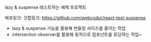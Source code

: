 lazy & suspense 테스트하는 예제 프로젝트

배포링크: 
깃헙링크: https://github.com/webcodur/react-test-suspense

- lazy & suspense 기능을 활용해 번들링 사이즈를 줄이는 작업
- intersection observer를 활용해 동적으로 컴포넌트를 로딩하는 작업~